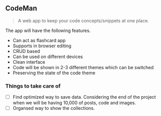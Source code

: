 ## CodeMan

>A web app to keep your code concepts/snippets at one place.

The app will have the following features.

* Can act as flashcard app
* Supports in browser editing
* CRUD based
* Can be used on different devices
* Clean interface
* Code will be shown in 2-3 different themes which can be switched
* Preserving the state of the code theme

### Things to take care of

- [ ]  Find optimized way to save data. Considering the end of the project when we will be having 10,000 of posts, code and images.
- [ ] Organsed way to show the collections.
